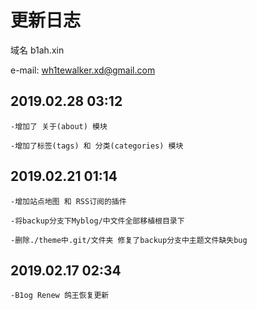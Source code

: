 # 更新日志
域名 b1ah.xin

e-mail: wh1tewalker.xd@gmail.com



## 2019.02.28 03:12
~~~
-增加了 关于(about) 模块
~~~

~~~
-增加了标签(tags) 和 分类(categories) 模块
~~~


## 2019.02.21 01:14 
~~~
-增加站点地图 和 RSS订阅的插件
~~~

~~~
-将backup分支下Myblog/中文件全部移植根目录下
~~~

~~~
-删除./theme中.git/文件夹 修复了backup分支中主题文件缺失bug
~~~



## 2019.02.17 02:34
~~~
-B1og Renew 鸽王恢复更新
~~~



